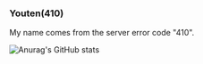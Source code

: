 ### Youten(410)
My name comes from the server error code "410".

<!--START_SECTION:lapras-card-->
<!--END_SECTION:lapras-card-->

![Anurag's GitHub stats](https://github-readme-stats.vercel.app/api?username=youten410&show_icons=true&theme=github_dark_dimmed)
